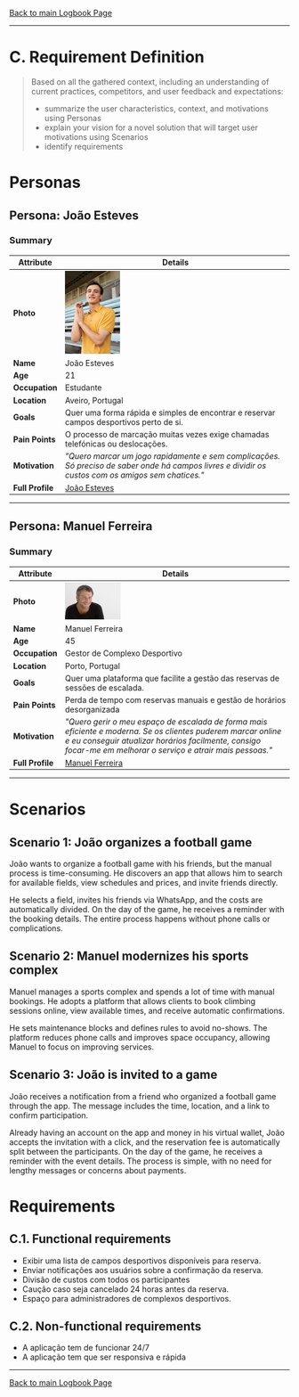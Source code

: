 [Back to main Logbook Page](../hci_logbook.md)

---
# C. Requirement Definition
>	Based on all the gathered context, including an understanding of current practices, competitors, and user feedback and expectations: 
>	- summarize the user characteristics, context, and motivations using Personas
>	- explain your vision for a novel solution that will target user motivations using Scenarios
>	- identify requirements

# Personas

## Persona: João Esteves
### Summary 
| Attribute        | Details                                       |
| ---------------- | --------------------------------------------- |
| **Photo**        | ![Persona Name\|100](personas/persona1_joao.png)  |
| **Name**         | João Esteves                       |
| **Age**          | 21                                 |
| **Occupation**   | Estudante                           |
| **Location**     | Aveiro, Portugal                               |
| **Goals**        | Quer uma forma rápida e simples de encontrar e reservar campos desportivos perto de si.       |
| **Pain Points**  |  O processo de marcação muitas vezes exige chamadas telefónicas ou deslocações.              |
| **Motivation**   |*"Quero marcar um jogo rapidamente e sem complicações. Só preciso de saber onde há campos livres e dividir os custos com os amigos sem chatices."*               |
| **Full Profile** | [João Esteves](personas/persona1.md) |

---
## Persona: Manuel Ferreira
### Summary 
| Attribute        | Details                                       |
| ---------------- | --------------------------------------------- |
| **Photo**        | ![Persona Name](personas/persona2_Manuel.jpg)            |
| **Name**         | Manuel Ferreira                             |
| **Age**          | 45|
| **Occupation**   | Gestor de Complexo Desportivo                   |
| **Location**     | Porto, Portugal                           |
| **Goals**        |  Quer uma plataforma que facilite a gestão das reservas de sessões de escalada.           |
| **Pain Points**  | Perda de tempo com reservas manuais e gestão de horários desorganizada              |
| **Motivation**   | *"Quero gerir o meu espaço de escalada de forma mais eficiente e moderna. Se os clientes puderem marcar online e eu conseguir atualizar horários facilmente, consigo focar-me em melhorar o serviço e atrair mais pessoas."*               |
| **Full Profile** | [Manuel Ferreira ](personas/persona2.md) |

---





# Scenarios

## Scenario 1: João organizes a football game
João wants to organize a football game with his friends, but the manual process is time-consuming. He discovers an app that allows him to search for available fields, view schedules and prices, and invite friends directly.

He selects a field, invites his friends via WhatsApp, and the costs are automatically divided. On the day of the game, he receives a reminder with the booking details. The entire process happens without phone calls or complications.

## Scenario 2: Manuel modernizes his sports complex
Manuel manages a sports complex and spends a lot of time with manual bookings. He adopts a platform that allows clients to book climbing sessions online, view available times, and receive automatic confirmations.

He sets maintenance blocks and defines rules to avoid no-shows. The platform reduces phone calls and improves space occupancy, allowing Manuel to focus on improving services.

## Scenario 3: João is invited to a game
João receives a notification from a friend who organized a football game through the app. The message includes the time, location, and a link to confirm participation.

Already having an account on the app and money in his virtual wallet, João accepts the invitation with a click, and the reservation fee is automatically split between the participants. On the day of the game, he receives a reminder with the event details. The process is simple, with no need for lengthy messages or concerns about payments.

# Requirements





## C.1. Functional requirements
 - Exibir uma lista de campos desportivos disponíveis para reserva. 
 - Enviar notificações aos usuários sobre a confirmação da reserva.
 - Divisão de custos com todos os participantes
 - Caução caso seja cancelado 24 horas antes da reserva.
 - Espaço para administradores de complexos desportivos.


## C.2. Non-functional requirements 
-  A aplicação tem de funcionar 24/7
-  A aplicação tem que ser responsiva e rápida

---
[Back to main Logbook Page](hci_logbook.md)